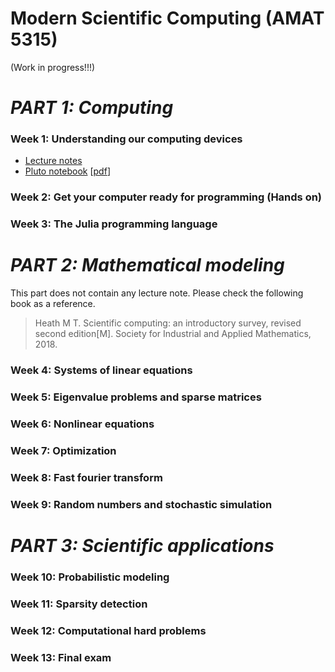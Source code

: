 # Modern Scientific Computing (AMAT 5315)

(Work in progress!!!)

# *PART 1: Computing*
### Week 1: Understanding our computing devices
* [Lecture notes](#)
* [Pluto notebook](notebooks/1.understanding-our-computing-devices.jl) [[pdf](notebooks/1.understanding-our-computing-devices.pdf)]

### Week 2: Get your computer ready for programming (Hands on)

### Week 3: The Julia programming language

# *PART 2: Mathematical modeling*
This part does not contain any lecture note.
Please check the following book as a reference.
> Heath M T. Scientific computing: an introductory survey, revised second edition[M]. Society for Industrial and Applied Mathematics, 2018.

### Week 4: Systems of linear equations

### Week 5: Eigenvalue problems and sparse matrices

### Week 6: Nonlinear equations

### Week 7: Optimization

### Week 8: Fast fourier transform

### Week 9: Random numbers and stochastic simulation

# *PART 3: Scientific applications*
### Week 10: Probabilistic modeling

### Week 11: Sparsity detection

### Week 12: Computational hard problems

### Week 13: Final exam

